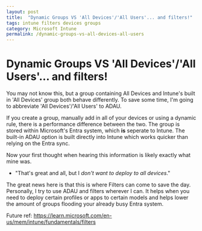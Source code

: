 ```yaml
---
layout: post
title:  "Dynamic Groups VS 'All Devices'/'All Users'... and filters!"
tags: intune filters devices groups
category: Microsoft Intune
permalink: /dynamic-groups-vs-all-devices-all-users
---
```


# Dynamic Groups VS 'All Devices'/'All Users'... and filters!

You may not know this, but a group containing All Devices and Intune's built in 'All Devices' group both behave differently. To save some time, I'm going to abbreviate 'All Devices'/'All Users' to ADAU.

If you create a group, manually add in all of your devices or using a dynamic rule, there is a performance difference between the two. The group is stored within Microsoft's Entra system, which **is** seperate to Intune. The built-in ADAU option is built directly into Intune which works quicker than relying on the Entra sync.

Now your first thought when hearing this information is likely exactly what mine was.

- "That's great and all, but I *don't want to deploy to all devices*."

The great news here is that this is where Filters can come to save the day. Personally, I try to use ADAU and filters wherever I can. It helps when you need to deploy certain profiles or apps to certain models and helps lower the amount of groups flooding your already busy Entra system.

Future ref: https://learn.microsoft.com/en-us/mem/intune/fundamentals/filters